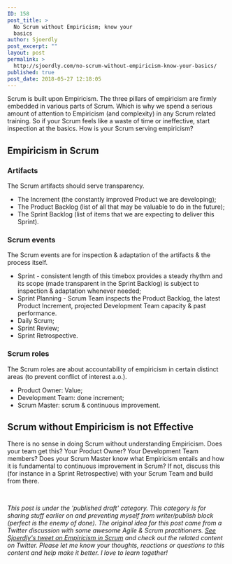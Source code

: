 ```yaml
---
ID: 158
post_title: >
  No Scrum without Empiricism; know your
  basics
author: Sjoerdly
post_excerpt: ""
layout: post
permalink: >
  http://sjoerdly.com/no-scrum-without-empiricism-know-your-basics/
published: true
post_date: 2018-05-27 12:18:05
---
```

Scrum is built upon Empiricism. The three pillars of empiricism are firmly embedded in various parts of Scrum. Which is why we spend a serious amount of attention to Empiricism (and complexity) in any Scrum related training. So if your Scrum feels like a waste of time or ineffective, start inspection at the basics. How is your Scrum serving empiricism?
<h2>Empiricism in Scrum</h2>
<h3>Artifacts</h3>
The Scrum artifacts should serve transparency.
<ul>
 	<li>The Increment (the constantly improved Product we are developing);</li>
 	<li>The Product Backlog (list of all that may be valuable to do in the future);</li>
 	<li>The Sprint Backlog (list of items that we are expecting to deliver this Sprint).</li>
</ul>
<h3>Scrum events</h3>
The Scrum events are for inspection &amp; adaptation of the artifacts &amp; the process itself.
<ul>
 	<li>Sprint - consistent length of this timebox provides a steady rhythm and its scope (made transparent in the Sprint Backlog) is subject to inspection &amp; adaptation whenever needed;</li>
 	<li>Sprint Planning - Scrum Team inspects the Product Backlog, the latest Product Increment, projected Development Team capacity &amp; past performance.</li>
 	<li>Daily Scrum;</li>
 	<li>Sprint Review;</li>
 	<li>Sprint Retrospective.</li>
</ul>
<h3>Scrum roles</h3>
The Scrum roles are about accountability of empiricism in certain distinct areas (to prevent conflict of interest a.o.).
<ul>
 	<li>Product Owner: Value;</li>
 	<li>Development Team: done increment;</li>
 	<li>Scrum Master: scrum &amp; continuous improvement.</li>
</ul>
<h2>Scrum without Empiricism is not Effective</h2>
There is no sense in doing Scrum without understanding Empiricism. Does your team get this? Your Product Owner? Your Development Team members? Does your Scrum Master know what Empiricism entails and how it is fundamental to continuous improvement in Scrum? If not, discuss this (for instance in a Sprint Retrospective) with your Scrum Team and build from there.

&nbsp;

<em>This post is under the 'published draft' category. This category is for sharing stuff earlier on and preventing myself from writer/publish block (perfect is the enemy of done). The original idea for this post came from a Twitter discussion with some awesome Agile &amp; Scrum practitioners. <a href="https://twitter.com/sjoerdly/status/1000319441161347072">See Sjoerdly's tweet on Empiricism in Scrum</a> and check out the related content on Twitter. Please let me know your thoughts, reactions or questions to this content and help make it better. I love to learn together!</em>
